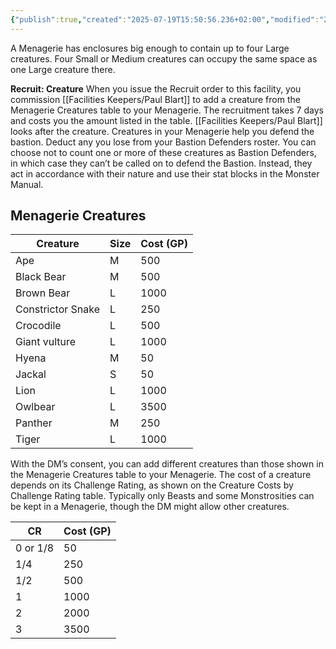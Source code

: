 ```yaml
---
{"publish":true,"created":"2025-07-19T15:50:56.236+02:00","modified":"2025-08-17T13:51:21.488+02:00","cssclasses":""}
---
```


A Menagerie has enclosures big enough to contain up to four Large creatures. Four Small or Medium creatures can occupy the same space as one Large creature there.

**Recruit: Creature** When you issue the Recruit order to this facility, you commission [[Facilities Keepers/Paul Blart]] to add a creature from the Menagerie Creatures table to your Menagerie. The recruitment takes 7 days and costs you the amount listed in the table. [[Facilities Keepers/Paul Blart]] looks after the creature.
Creatures in your Menagerie help you defend the bastion. Deduct any you lose from your Bastion Defenders roster. You can choose not to count one or more of these creatures as Bastion Defenders, in which case they can’t be called on to defend the Bastion. Instead, they act in accordance with their nature and use their stat blocks in the Monster Manual.

## Menagerie Creatures

| Creature          | Size | Cost (GP) |
| ----------------- | ---- | --------- |
| Ape               | M    | 500       |
| Black Bear        | M    | 500       |
| Brown Bear        | L    | 1000      |
| Constrictor Snake | L    | 250       |
| Crocodile         | L    | 500       |
| Giant vulture     | L    | 1000      |
| Hyena             | M    | 50        |
| Jackal            | S    | 50        |
| Lion              | L    | 1000      |
| Owlbear           | L    | 3500      |
| Panther           | M    | 250       |
| Tiger             | L    | 1000      |
With the DM’s consent, you can add different creatures than those shown in the Menagerie Creatures table to your Menagerie. The cost of a creature depends on its Challenge Rating, as shown on the Creature Costs by Challenge Rating table. Typically only Beasts and some Monstrosities can be kept in a Menagerie, though the DM might allow other creatures.

| CR       | Cost (GP) |
| -------- | --------- |
| 0 or 1/8 | 50        |
| 1/4      | 250       |
| 1/2      | 500       |
| 1        | 1000      |
| 2        | 2000      |
| 3        | 3500      |
